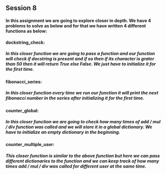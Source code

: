 ## Session 8

#### In this assignment we are going to explore closer in depth. We have 4 problems to solve as below and for that we have written 4 different functions as below:

#### dockstring_check:

##### In this closer function we are going to pass a function and our function will check if docstring is present and if so then if its character is grater than 50 then it will return True else False. We just have to initialize it for the first time.



#### fibonacci_series:

##### In this closer function every time we run our function it will print the next fibonacci number in the series after initializing it for the first time.



#### counter_global:

##### In this closer function we are going to check how many times of add / mul / div function was called and we will store it in a global dictionary. We have to initialize an empty dictionary in the beginning.



#### counter_multiple_user:

##### This closer function is similar to the above function but here we can pass different dictionaries to the function and we can keep track of how many times add / mul / div was called for different user at the same time.




